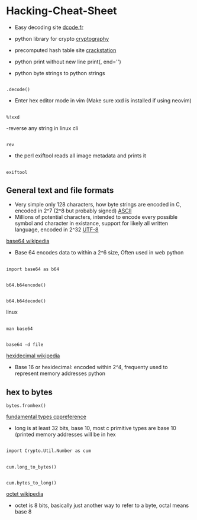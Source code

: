 # Hacking-Cheat-Sheet

- Easy decoding site
[dcode.fr](https://www.dcode.fr/en)

- python library for crypto
[cryptography](https://cryptography.io/en/latest/)

- precomputed hash table site
[crackstation](https://crackstation.net/)

- python print without new line
print(, end='')

- python byte strings to python strings
##
    .decode()

- Enter hex editor mode in vim (Make sure xxd is installed if using neovim)
##
    %!xxd

-reverse any string in linux cli
##
    rev

- the perl exiftool reads all image metadata and prints it
##
    exiftool

## General text and file formats
- Very simple only 128 characters, how byte strings are encoded in C, encoded in 2^7 (2^8 but probably signed)
[ASCII](https://en.wikipedia.org/wiki/ASCII)
- Millions of potential characters, intended to encode every possible symbol and character in existance, support for likely all written language, encoded in 2^32
[UTF-8](https://en.wikipedia.org/wiki/UTF-8)

[base64 wikipedia](https://en.wikipedia.org/wiki/Base64)
- Base 64 encodes data to within a 2^6 size, Often used in web
python
##
    import base64 as b64
##
    b64.b64encode()
##
    b64.b64decode()
linux
##
    man base64
##
    base64 -d file

[hexidecimal wikipedia](https://en.wikipedia.org/wiki/Hexadecimal)
- Base 16 or hexidecimal: encoded within 2^4, frequenty used to represent memory addresses
python
## hex to bytes
    bytes.fromhex()

[fundamental types cppreference](https://en.cppreference.com/w/cpp/language/types#Modifiers)
- long is at least 32 bits, base 10, most c primitive types are base 10 (printed memory addresses will be in hex
##
    import Crypto.Util.Number as cum
##
    cum.long_to_bytes()
##
    cum.bytes_to_long()
[octet wikipedia](https://en.wikipedia.org/wiki/Octet_(computing))
- octet is 8 bits, basically just another way to refer to a byte, octal means base 8
